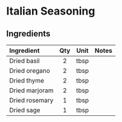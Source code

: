# Italian Seasoning


## Ingredients
| Ingredient              | Qty   | Unit      | Notes   |
|:------------------------|:-----:|:---------:|:--------|
| Dried basil             | 2     | tbsp      |         |
| Dried oregano           | 2     | tbsp      |         |
| Dried thyme             | 2     | tbsp      |         |
| Dried marjoram          | 2     | tbsp      |         |
| Dried rosemary          | 1     | tbsp      |         |
| Dried sage              | 1     | tbsp      |         |
